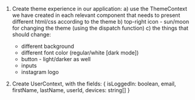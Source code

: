 1) Create theme experience in our application:
  a) use the ThemeContext we have created in each relevant component that needs to present different html/css according to the theme
  b) top-right icon - sun/moon for changing the theme (using the dispatch function)
  c) the things that should change:
    * different background
    * different font color (regular/white [dark mode])
    * button - light/darker as well
    * inputs
    * instagram logo

2) Create UserContext, with the fields: { isLoggedIn: boolean, email, firstName, lastName, userId, devices: string[] }
